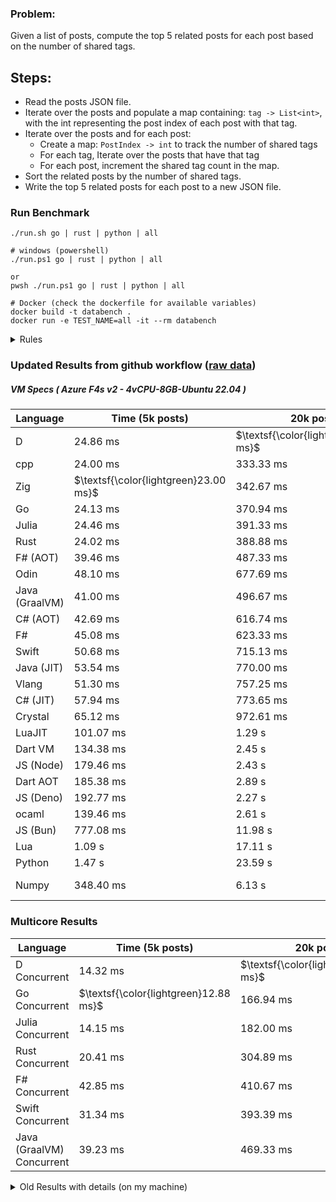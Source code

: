### Problem:

Given a list of posts, compute the top 5 related posts for each post based on the number of shared tags.

## Steps:

-   Read the posts JSON file.
-   Iterate over the posts and populate a map containing: `tag -> List<int>`, with the int representing the post index of each post with that tag.
-   Iterate over the posts and for each post:
    -   Create a map: `PostIndex -> int` to track the number of shared tags
    -   For each tag, Iterate over the posts that have that tag
    -   For each post, increment the shared tag count in the map.
-   Sort the related posts by the number of shared tags.
-   Write the top 5 related posts for each post to a new JSON file.

### Run Benchmark

```
./run.sh go | rust | python | all

# windows (powershell)
./run.ps1 go | rust | python | all

or
pwsh ./run.ps1 go | rust | python | all

# Docker (check the dockerfile for available variables)
docker build -t databench .
docker run -e TEST_NAME=all -it --rm databench
```

<details>
<summary> Rules </summary>

<h3>No:</h3>

-   FFI (including assembly inlining)
-   Unsafe code blocks
-   Custom benchmarking
-   Disabling runtime checks (bounds etc)
-   Specific hardware targeting
-   SIMD for single threaded solutions
-   Hardcoding number of posts
-   Lazy evaluation (Unless results are computed at runtime and timed)
-   Computation Caching

<h3>Must:</h3>

-   Support up to 100,000 posts
-   Parse json at runtime
-   Support up to 100 tags
-   Use a stable release of the compiler/runtime
-   Represent tags as strings
-   Be production ready
-   Use general purpose datastructures (not tailored for this benchmark)
</details>

### Updated Results from github workflow ([raw data](https://github.com/jinyus/related_post_gen/blob/main/raw_results.md))

##### VM Specs ( Azure F4s v2 - 4vCPU-8GB-Ubuntu 22.04 )

| Language       | Time (5k posts)                       | 20k posts                              | 60k posts                           | Total    |
| -------------- | ------------------------------------- | -------------------------------------- | ----------------------------------- | -------- |
| D | 24.86 ms | $\textsf{\color{lightgreen}315.19 ms}$ | $\textsf{\color{lightgreen}2.72 s}$ | 3.06 s |
| cpp | 24.00 ms | 333.33 ms | 2.94 s | 3.30 s |
| Zig | $\textsf{\color{lightgreen}23.00 ms}$ | 342.67 ms | 3.02 s | 3.38 s |
| Go | 24.13 ms | 370.94 ms | 3.28 s | 3.67 s |
| Julia | 24.46 ms | 391.33 ms | 3.44 s | 3.86 s |
| Rust | 24.02 ms | 388.88 ms | 3.45 s | 3.86 s |
| F# (AOT) | 39.46 ms | 487.33 ms | 5.18 s | 5.71 s |
| Odin | 48.10 ms | 677.69 ms | 5.09 s | 5.81 s |
| Java (GraalVM) | 41.00 ms | 496.67 ms | 5.29 s | 5.83 s |
| C# (AOT) | 42.69 ms | 616.74 ms | 5.41 s | 6.07 s |
| F# | 45.08 ms | 623.33 ms | 5.50 s | 6.17 s |
| Swift | 50.68 ms | 715.13 ms | 6.20 s | 6.97 s |
| Java (JIT) | 53.54 ms | 770.00 ms | 6.45 s | 7.27 s |
| Vlang | 51.30 ms | 757.25 ms | 6.67 s | 7.47 s |
| C# (JIT) | 57.94 ms | 773.65 ms | 6.77 s | 7.60 s |
| Crystal | 65.12 ms | 972.61 ms | 8.66 s | 9.69 s |
| LuaJIT | 101.07 ms | 1.29 s | 11.58 s | 12.97 s |
| Dart VM | 134.38 ms | 2.45 s | 21.05 s | 23.64 s |
| JS (Node) | 179.46 ms | 2.43 s | 24.54 s | 27.15 s |
| Dart AOT | 185.38 ms | 2.89 s | 25.79 s | 28.86 s |
| JS (Deno) | 192.77 ms | 2.27 s | 34.20 s | 36.66 s |
| ocaml | 139.46 ms | 2.61 s | 34.03 s | 36.78 s |
| JS (Bun) | 777.08 ms | 11.98 s | 107.67 s | 120.43 s |
| Lua | 1.09 s | 17.11 s | 152.70 s | 170.90 s |
| Python | 1.47 s | 23.59 s | 215.51 s | 240.57 s |
| Numpy | 348.40 ms | 6.13 s | 1.7976931348623156e+305 s | 1.7976931348623156e+305 s |

### Multicore Results

| Language       | Time (5k posts) | 20k posts        | 60k posts        | Total     |
| -------------- | --------------- | ---------------- | ---------------- | --------- |
| D Concurrent | 14.32 ms | $\textsf{\color{lightgreen}144.69 ms}$ | $\textsf{\color{lightgreen}1.16 s}$ | 1.32 s |
| Go Concurrent | $\textsf{\color{lightgreen}12.88 ms}$ | 166.94 ms | 1.42 s | 1.60 s |
| Julia Concurrent | 14.15 ms | 182.00 ms | 1.58 s | 1.78 s |
| Rust Concurrent | 20.41 ms | 304.89 ms | 2.72 s | 3.05 s |
| F# Concurrent | 42.85 ms | 410.67 ms | 3.35 s | 3.81 s |
| Swift Concurrent | 31.34 ms | 393.39 ms | 3.45 s | 3.87 s |
| Java (GraalVM) Concurrent | 39.23 ms | 469.33 ms | 5.30 s | 5.81 s |

<details>
<summary> Old Results with details (on my machine) </summary>

| Language   | Processing Time | Total (+ I/O) | Details                                                                                                                                                                                                                                                                                         |
| ---------- | --------------- | ------------- | ----------------------------------------------------------------------------------------------------------------------------------------------------------------------------------------------------------------------------------------------------------------------------------------------- |
| Rust       | -               | 4.5s          | Initial                                                                                                                                                                                                                                                                                         |
| Rust v2    | -               | 2.60s         | Replace std HashMap with fxHashMap by [phazer99](https://www.reddit.com/r/rust/comments/16plgok/comment/k1rtr4x/?utm_source=share&utm_medium=web2x&context=3)                                                                                                                                   |
| Rust v3    | -               | 1.28s         | Preallocate and reuse map and unstable sort by [vdrmn](https://www.reddit.com/r/rust/comments/16plgok/comment/k1rzo7g/?utm_source=share&utm_medium=web2x&context=3) and [Darksonn](https://www.reddit.com/r/rust/comments/16plgok/comment/k1rzwdx/?utm_source=share&utm_medium=web2x&context=3) |
| Rust v4    | -               | 0.13s         | Use Post index as key instead of Pointer and Binary Heap by [RB5009](https://www.reddit.com/r/rust/comments/16plgok/comment/k1s5ea0/?utm_source=share&utm_medium=web2x&context=3)                                                                                                               |
| Rust v5    | 38ms            | 52ms          | Rm hashing from loop and use vec[count] instead of map[index]count by RB5009                                                                                                                                                                                                                    |
| Rust v6    | 23ms            | 36ms          | Optimized Binary Heap Ops by [scottlamb](https://github.com/jinyus/related_post_gen/pull/12)                                                                                                                                                                                                    |
| Rust Rayon | 9ms             | 22ms          | Parallelize by [masmullin2000](https://github.com/jinyus/related_post_gen/pull/4)                                                                                                                                                                                                               |
| Rust Rayon | 8ms             | 22ms          | Remove comparison out of hot loop                                                                                                                                                                                                                                                               |
| ⠀          | ⠀               | ⠀             | ⠀                                                                                                                                                                                                                                                                                               |
| Go         | -               | 1.5s          | Initial                                                                                                                                                                                                                                                                                         |
| Go v2      | -               | 80ms          | Add rust optimizations                                                                                                                                                                                                                                                                          |
| Go v3      | 56ms            | 70ms          | Use goccy/go-json                                                                                                                                                                                                                                                                               |
| Go v3      | 34ms            | 55ms          | Use generic binaryheap by [DrBlury](https://github.com/jinyus/related_post_gen/pull/7)                                                                                                                                                                                                          |
| Go v4      | 26ms            | 50ms          | Replace binary heap with custom priority queue                                                                                                                                                                                                                                                  |
| Go v5      | 20ms            | 43ms          | Remove comparison out of hot loop                                                                                                                                                                                                                                                               |
| Go Con     | 10ms            | 33ms          | Go concurrency by [tirprox](https://github.com/jinyus/related_post_gen/pull/17) and [DrBlury](https://github.com/jinyus/related_post_gen/pull/8)                                                                                                                                                |
| Go Con v2  | 5ms             | 29ms          | Use arena, use waitgroup, rm binheap by [DrBlury](https://github.com/jinyus/related_post_gen/pull/20)                                                                                                                                                                                           |
| ⠀          | ⠀               | ⠀             | ⠀                                                                                                                                                                                                                                                                                               |
| Python     | -               | 7.81s         | Initial                                                                                                                                                                                                                                                                                         |
| Python v2  | 1.35s           | 1.53s         | Add rust optimizations by [dave-andersen](https://github.com/jinyus/related_post_gen/pull/10)                                                                                                                                                                                                   |
| Numpy      | 0.57s           | 0.85s         | Numpy implementation by [Copper280z](https://github.com/jinyus/related_post_gen/pull/11)                                                                                                                                                                                                        |
| ⠀          | ⠀               | ⠀             | ⠀                                                                                                                                                                                                                                                                                               |
| Crystal    | 50ms            | 96ms          | Inital w/ previous optimizations                                                                                                                                                                                                                                                                |
| Crystal v2 | 33ms            | 72ms          | Replace binary heap with custom priority queue                                                                                                                                                                                                                                                  |
| ⠀          | ⠀               | ⠀             | ⠀                                                                                                                                                                                                                                                                                               |
| Odin       | 110ms           | 397ms         | Ported from golang code                                                                                                                                                                                                                                                                         |
| Odin v2    | 104ms           | 404ms         | Remove comparison out of hot loop                                                                                                                                                                                                                                                               |
| ⠀          | ⠀               | ⠀             | ⠀                                                                                                                                                                                                                                                                                               |
| Dart VM    | 125ms           | 530ms         | Ported from golang code                                                                                                                                                                                                                                                                         |
| Dart bin   | 274ms           | 360ms         | Compiled executable                                                                                                                                                                                                                                                                             |
| ⠀          | ⠀               | ⠀             | ⠀                                                                                                                                                                                                                                                                                               |
| Vlang      | 339ms           | 560ms         | Ported from golang code                                                                                                                                                                                                                                                                         |
| ⠀          | ⠀               | ⠀             | ⠀                                                                                                                                                                                                                                                                                               |
| Zig        | 80ms            | 110ms         | Provided by [akhildevelops](https://github.com/jinyus/related_post_gen/pull/30)                                                                                                                                                                                                                 |

</details>
